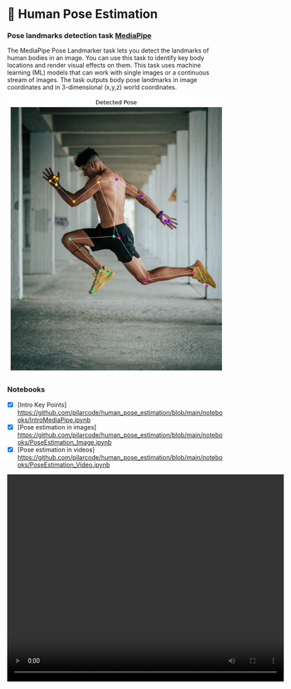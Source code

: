 # 🤸 Human Pose Estimation


### Pose landmarks detection task [MediaPipe](https://developers.google.com/mediapipe)

The MediaPipe Pose Landmarker task lets you detect the landmarks of human bodies in an image. You can use this task to identify key body locations and render visual effects on them. This task uses machine learning (ML) models that can work with single images or a continuous stream of images. The task outputs body pose landmarks in image coordinates and in 3-dimensional (x,y,z) world coordinates.

![Pose Estimation](https://github.com/pilarcode/human_pose_estimation/blob/main/docs/output.png)

### Notebooks 
- [x] [Intro Key Points] https://github.com/pilarcode/human_pose_estimation/blob/main/notebooks/IntroMediaPipe.ipynb
- [x] [Pose estimation in images] https://github.com/pilarcode/human_pose_estimation/blob/main/notebooks/PoseEstimation_Image.ipynb
- [x] [Pose estimation in videos] https://github.com/pilarcode/human_pose_estimation/blob/main/notebooks/PoseEstimation_Video.ipynb

<video src="https://github.com/pilarcode/pose_estimation/blob/main/videos/ballet1_pose.mp4" width="640" height="480"></video>

